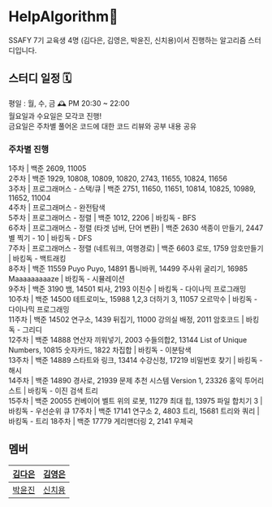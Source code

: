 # HelpAlgorithm🤲
SSAFY 7기 교육생 4명 (김다은, 김영은, 박윤진, 신치용)이서 진행하는 알고리즘 스터디입니다.

## 스터디 일정 🗓️
평일 : 월, 수, 금 🕰 PM 20:30 ~ 22:00   
월요일과 수요일은 모각코 진행!   
금요일은 주차별 풀어온 코드에 대한 코드 리뷰와 공부 내용 공유   

### 주차별 진행
1주차
| 백준 2609, 11005   
2주차
| 백준 1929, 10808, 10809, 10820, 2743,  11655, 10824, 11656   
3주차
| 프로그래머스 - 스택/큐
| 백준 2751, 11650, 11651, 10814, 10825, 10989, 11652, 11004   
4주차
| 프로그래머스 - 완전탐색   
5주차
| 프로그래머스 - 정렬
| 백준 1012, 2206
| 바킹독 - BFS   
6주차
| 프로그래머스 - 정렬 (타겟 넘버, 단어 변환)
| 백준 2630 색종이 만들기, 2447 별 찍기 - 10
| 바킹독 - DFS   
7주차
| 프로그래머스 - 정렬 (네트워크, 여행경로)
| 백준 6603 로또, 1759 암호만들기
| 바킹독 - 백트래킹   
8주차
| 백준 11559 Puyo Puyo, 14891 톱니바퀴, 14499 주사위 굴리기, 16985 Maaaaaaaaaze
| 바킹독 - 시뮬레이션   
9주차
| 백준 3190 뱀, 14501 퇴사, 2193 이친수
| 바킹독 - 다이나믹 프로그래밍   
10주차
| 백준 14500 테트로미노, 15988 1,2,3 더하기 3, 11057 오르막수
| 바킹독 - 다이나믹 프로그래밍   
11주차
| 백준 14502 연구소, 1439 뒤집기, 11000 강의실 배정, 2011 암호코드
| 바킹독 - 그리디   
12주차
| 백준 14888 연산자 끼워넣기, 2003 수들의합2, 13144 List of Unique Numbers, 10815 숫자카드, 1822 차집합
| 바킹독 - 이분탐색   
13주차
| 백준 14889 스타트와 링크, 13414 수강신청, 17219 비밀번호 찾기
| 바킹독 - 해시   
14주차
| 백준 14890 경사로, 21939 문제 추천 시스템 Version 1, 23326 홍익 투어리스트
| 바킹독 - 이진 검색 트리   
15주차
| 백준 20055 컨베이어 벨트 위의 로봇, 11279 최대 힙, 13975 파일 합치기 3
| 바킹독 - 우선순위 큐 
17주차
| 백준 17141 연구소 2, 4803 트리, 15681 트리와 쿼리
| 바킹독 - 트리
18주차
| 백준 17779 게리맨더링 2, 2141 우체국



## 멤버
| [김다은](https://github.com/daeunblue) | [김영은](https://github.com/kyeee2) |
|-------------------------------------|-----------------------------------------|
| [박윤진](https://github.com/YunjinPark97/) | [신치용](https://github.com/chiyongs)| 
